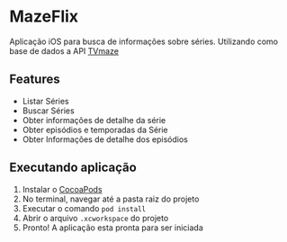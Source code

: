 # MazeFlix



Aplicação iOS para busca de informações sobre séries.
Utilizando como base de dados a API [TVmaze](https://www.tvmaze.com/api/)


## Features

- Listar Séries
- Buscar Séries
- Obter informações de detalhe da série
- Obter episódios e temporadas da Série
- Obter Informações de detalhe dos episódios



## Executando aplicação

1. Instalar o  [CocoaPods](https://cocoapods.org)
2. No terminal, navegar até a pasta raiz do projeto
3. Executar o comando `pod install`
4. Abrir o arquivo `.xcworkspace` do projeto
5. Pronto! A aplicação esta pronta para ser iniciada
